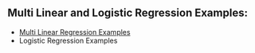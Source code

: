<h2> Multi Linear and Logistic Regression Examples: </h2>
<ul>
  <li><a href="Regression_2June.rmd">Multi Linear Regression Examples</a></li>
  <li>Logistic Regression Examples</a></li>
</ul>
